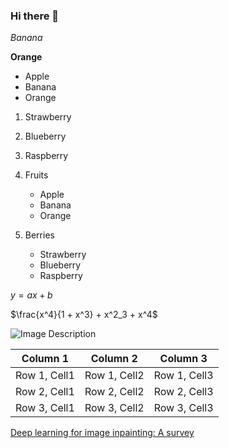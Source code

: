 ### Hi there 👋

*Banana*

**Orange**

* Apple
* Banana
* Orange

1. Strawberry
2. Blueberry
3. Raspberry

1. Fruits
   * Apple
   * Banana
   * Orange
2. Berries
   * Strawberry
   * Blueberry
   * Raspberry

$y = ax + b$

$\frac{x^4}{1 + x^3} + x^2_3 + x^4$

![Image Description](image_file_name.png)

| Column 1    | Column 2    | Column 3    |
|-------------|-------------|-------------|
| Row 1, Cell1| Row 1, Cell2| Row 1, Cell3|
| Row 2, Cell1| Row 2, Cell2| Row 2, Cell3|
| Row 3, Cell1| Row 3, Cell2| Row 3, Cell3|

[Deep learning for image inpainting: A survey](https://example.com)

